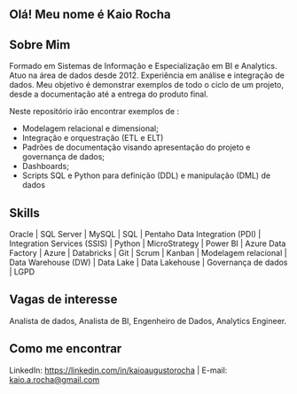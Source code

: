 ## Olá! Meu nome é Kaio Rocha

## Sobre Mim

Formado em Sistemas de Informação e Especialização em BI e Analytics. Atuo na área de dados desde 2012. Experiência em análise e integração de dados. Meu objetivo é demonstrar exemplos de todo o ciclo de um projeto, desde a documentação até a entrega do produto final. 

Neste repositório irão encontrar exemplos de :
- Modelagem relacional e dimensional;
- Integração e orquestração (ETL e ELT)
- Padrões de documentação visando apresentação do projeto e governança de dados;
- Dashboards;
- Scripts SQL e Python para definição (DDL) e manipulação (DML) de dados

## Skills

Oracle | SQL Server | MySQL | SQL | Pentaho Data Integration (PDI) | Integration Services (SSIS) | Python | MicroStrategy | Power BI | Azure Data Factory | Azure | Databricks | Git | Scrum | Kanban | Modelagem relacional | Data Warehouse (DW) | Data Lake | Data Lakehouse | Governança de dados | LGPD

## Vagas de interesse
Analista de dados, Analista de BI, Engenheiro de Dados, Analytics Engineer. 

## Como me encontrar
LinkedIn: https://linkedin.com/in/kaioaugustorocha  |  E-mail: kaio.a.rocha@gmail.com
